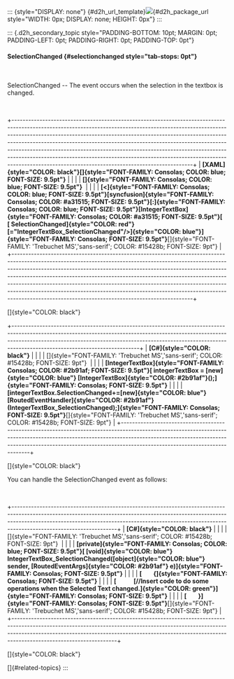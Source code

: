 ::: {style="DISPLAY: none"}
[](ms-xhelp:///?Id=d2h_url_template){#d2h_url_template}![](!package_url!){#d2h_package_url style="WIDTH: 0px; DISPLAY: none; HEIGHT: 0px"}
:::

::: {.d2h_secondary_topic style="PADDING-BOTTOM: 10pt; MARGIN: 0pt; PADDING-LEFT: 0pt; PADDING-RIGHT: 0pt; PADDING-TOP: 0pt"}
#### SelectionChanged {#selectionchanged style="tab-stops: 0pt"}

 

SelectionChanged -- The event occurs when the selection in the textbox is changed.

 

+----------------------------------------------------------------------------------------------------------------------------------------------------------------------------------------------------------------------------------------------------------------------------------------------------------------------------------------------------------------------------------------------------------------------------------------------------------------------------------------------------------------------------------------------------+
| **[XAML]{style="COLOR: black"}[]{style="FONT-FAMILY: Consolas; COLOR: blue; FONT-SIZE: 9.5pt"}**                                                                                                                                                                                                                                                                                                                                                                                                                                                   |
|                                                                                                                                                                                                                                                                                                                                                                                                                                                                                                                                                    |
| **[]{style="FONT-FAMILY: Consolas; COLOR: blue; FONT-SIZE: 9.5pt"}**                                                                                                                                                                                                                                                                                                                                                                                                                                                                               |
|                                                                                                                                                                                                                                                                                                                                                                                                                                                                                                                                                    |
| **[\<]{style="FONT-FAMILY: Consolas; COLOR: blue; FONT-SIZE: 9.5pt"}[syncfusion]{style="FONT-FAMILY: Consolas; COLOR: #a31515; FONT-SIZE: 9.5pt"}[:]{style="FONT-FAMILY: Consolas; COLOR: blue; FONT-SIZE: 9.5pt"}[IntegerTextBox]{style="FONT-FAMILY: Consolas; COLOR: #a31515; FONT-SIZE: 9.5pt"}[ [ SelectionChanged]{style="COLOR: red"}[=\"IntegerTextBox_SelectionChanged\"/\>]{style="COLOR: blue"}]{style="FONT-FAMILY: Consolas; FONT-SIZE: 9.5pt"}**[]{style="FONT-FAMILY: 'Trebuchet MS','sans-serif'; COLOR: #15428b; FONT-SIZE: 9pt"} |
+----------------------------------------------------------------------------------------------------------------------------------------------------------------------------------------------------------------------------------------------------------------------------------------------------------------------------------------------------------------------------------------------------------------------------------------------------------------------------------------------------------------------------------------------------+

[]{style="COLOR: black"} 

+---------------------------------------------------------------------------------------------------------------------------------------------------------------------------------------------------------------------------------------------------------------------------------------+
| **[C#]{style="COLOR: black"}**                                                                                                                                                                                                                                                        |
|                                                                                                                                                                                                                                                                                       |
| []{style="FONT-FAMILY: 'Trebuchet MS','sans-serif'; COLOR: #15428b; FONT-SIZE: 9pt"}                                                                                                                                                                                                  |
|                                                                                                                                                                                                                                                                                       |
| **[IntegerTextBox]{style="FONT-FAMILY: Consolas; COLOR: #2b91af; FONT-SIZE: 9.5pt"}[ integerTextBox = [new]{style="COLOR: blue"} [IntegerTextBox]{style="COLOR: #2b91af"}();]{style="FONT-FAMILY: Consolas; FONT-SIZE: 9.5pt"}**                                                      |
|                                                                                                                                                                                                                                                                                       |
| **[integerTextBox.SelectionChanged+=[new]{style="COLOR: blue"} [RoutedEventHandler]{style="COLOR: #2b91af"}(IntegerTextBox_SelectionChanged);]{style="FONT-FAMILY: Consolas; FONT-SIZE: 9.5pt"}**[]{style="FONT-FAMILY: 'Trebuchet MS','sans-serif'; COLOR: #15428b; FONT-SIZE: 9pt"} |
+---------------------------------------------------------------------------------------------------------------------------------------------------------------------------------------------------------------------------------------------------------------------------------------+

[]{style="COLOR: black"} 

You can handle the SelectionChanged event as follows:

 

+-------------------------------------------------------------------------------------------------------------------------------------------------------------------------------------------------------------------------------------------------------------------------------+
| **[C#]{style="COLOR: black"}**                                                                                                                                                                                                                                                |
|                                                                                                                                                                                                                                                                               |
| []{style="FONT-FAMILY: 'Trebuchet MS','sans-serif'; COLOR: #15428b; FONT-SIZE: 9pt"}                                                                                                                                                                                          |
|                                                                                                                                                                                                                                                                               |
| **[private]{style="FONT-FAMILY: Consolas; COLOR: blue; FONT-SIZE: 9.5pt"}[ [void]{style="COLOR: blue"} IntegerTextBox_SelectionChanged([object]{style="COLOR: blue"} sender, [RoutedEventArgs]{style="COLOR: #2b91af"} e)]{style="FONT-FAMILY: Consolas; FONT-SIZE: 9.5pt"}** |
|                                                                                                                                                                                                                                                                               |
| **[        {]{style="FONT-FAMILY: Consolas; FONT-SIZE: 9.5pt"}**                                                                                                                                                                                                              |
|                                                                                                                                                                                                                                                                               |
| **[            [//Insert code to do some operations when the Selected Text changed.]{style="COLOR: green"}]{style="FONT-FAMILY: Consolas; FONT-SIZE: 9.5pt"}**                                                                                                                |
|                                                                                                                                                                                                                                                                               |
| **[        }]{style="FONT-FAMILY: Consolas; FONT-SIZE: 9.5pt"}**[]{style="FONT-FAMILY: 'Trebuchet MS','sans-serif'; COLOR: #15428b; FONT-SIZE: 9pt"}                                                                                                                          |
+-------------------------------------------------------------------------------------------------------------------------------------------------------------------------------------------------------------------------------------------------------------------------------+

[]{style="COLOR: black"} 

[]{#related-topics}
:::
